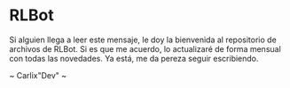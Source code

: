 # RLBot
Si alguien llega a leer este mensaje, le doy la bienvenida al repositorio de archivos de RLBot. Si es que me acuerdo, lo actualizaré de forma mensual con todas las novedades.
Ya está, me da pereza seguir escribiendo.

~ Carlix"Dev" ~
